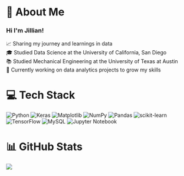 # 💫 About Me
### Hi I'm Jillian! </br>
:chart_with_upwards_trend: Sharing my journey and learnings in data<br>🎓 Studied Data Science at the University of California, San Diego<br>:books: Studied Mechanical Engineering at the University of Texas at Austin<br>🌱 Currently working on data analytics projects to grow my skills

# 💻 Tech Stack
![Python](https://img.shields.io/badge/python-3670A0?style=for-the-badge&logo=python&logoColor=ffdd54) ![Keras](https://img.shields.io/badge/Keras-%23D00000.svg?style=for-the-badge&logo=Keras&logoColor=white) ![Matplotlib](https://img.shields.io/badge/Matplotlib-%23ffffff.svg?style=for-the-badge&logo=Matplotlib&logoColor=black) ![NumPy](https://img.shields.io/badge/numpy-%23013243.svg?style=for-the-badge&logo=numpy&logoColor=white) ![Pandas](https://img.shields.io/badge/pandas-%23150458.svg?style=for-the-badge&logo=pandas&logoColor=white) ![scikit-learn](https://img.shields.io/badge/scikit--learn-%23F7931E.svg?style=for-the-badge&logo=scikit-learn&logoColor=white) ![TensorFlow](https://img.shields.io/badge/TensorFlow-%23FF6F00.svg?style=for-the-badge&logo=TensorFlow&logoColor=white) ![MySQL](https://img.shields.io/badge/mysql-%2300000f.svg?style=for-the-badge&logo=mysql&logoColor=white) ![Jupyter Notebook](https://img.shields.io/badge/jupyter-%23FA0F00.svg?style=for-the-badge&logo=jupyter&logoColor=white)
# 📊 GitHub Stats
![](https://github-readme-stats.vercel.app/api?username=jillwurz&theme=synthwave&hide_border=false&include_all_commits=false&count_private=false)<br/>

<!-- Proudly created with GPRM ( https://gprm.itsvg.in ) -->
